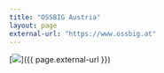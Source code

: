```yaml
---
title: "OSSBIG Austria"
layout: page
external-url: "https://www.ossbig.at"
---
```

[![](https://www.ossbig.at/wp-content/uploads/2021/08/OSSBIG-Logo_WebStandard.png)]({{ page.external-url }})
